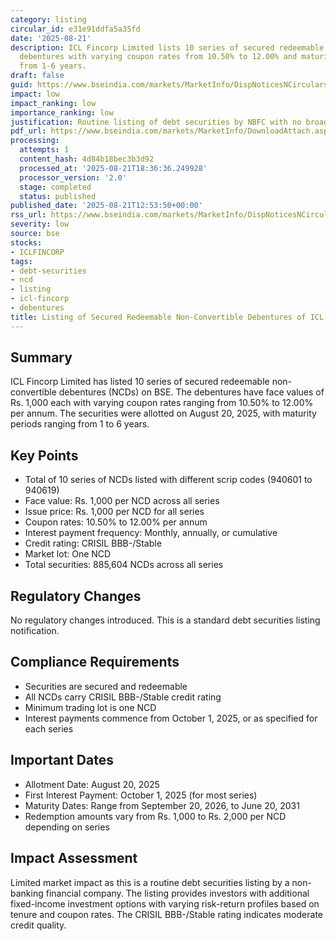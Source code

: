 ```yaml
---
category: listing
circular_id: e31e91ddfa5a35fd
date: '2025-08-21'
description: ICL Fincorp Limited lists 10 series of secured redeemable non-convertible
  debentures with varying coupon rates from 10.50% to 12.00% and maturity periods
  from 1-6 years.
draft: false
guid: https://www.bseindia.com/markets/MarketInfo/DispNoticesNCirculars.aspx?Noticeid={169E7C44-F338-4193-90EE-05A5E14FA88A}&noticeno=20250821-49&dt=08/21/2025&icount=49&totcount=73&flag=0
impact: low
impact_ranking: low
importance_ranking: low
justification: Routine listing of debt securities by NBFC with no broader market impact
pdf_url: https://www.bseindia.com/markets/MarketInfo/DownloadAttach.aspx?id=20250821-49&attachedId=60232fbe-8eb8-4f6c-83ae-697bbc4805bb
processing:
  attempts: 1
  content_hash: 4d84b18bec3b3d92
  processed_at: '2025-08-21T18:36:36.249928'
  processor_version: '2.0'
  stage: completed
  status: published
published_date: '2025-08-21T12:53:50+00:00'
rss_url: https://www.bseindia.com/markets/MarketInfo/DispNoticesNCirculars.aspx?Noticeid={169E7C44-F338-4193-90EE-05A5E14FA88A}&noticeno=20250821-49&dt=08/21/2025&icount=49&totcount=73&flag=0
severity: low
source: bse
stocks:
- ICLFINCORP
tags:
- debt-securities
- ncd
- listing
- icl-fincorp
- debentures
title: Listing of Secured Redeemable Non-Convertible Debentures of ICL Fincorp Limited
---
```


## Summary

ICL Fincorp Limited has listed 10 series of secured redeemable non-convertible debentures (NCDs) on BSE. The debentures have face values of Rs. 1,000 each with varying coupon rates ranging from 10.50% to 12.00% per annum. The securities were allotted on August 20, 2025, with maturity periods ranging from 1 to 6 years.

## Key Points

- Total of 10 series of NCDs listed with different scrip codes (940601 to 940619)
- Face value: Rs. 1,000 per NCD across all series
- Issue price: Rs. 1,000 per NCD for all series
- Coupon rates: 10.50% to 12.00% per annum
- Interest payment frequency: Monthly, annually, or cumulative
- Credit rating: CRISIL BBB-/Stable
- Market lot: One NCD
- Total securities: 885,604 NCDs across all series

## Regulatory Changes

No regulatory changes introduced. This is a standard debt securities listing notification.

## Compliance Requirements

- Securities are secured and redeemable
- All NCDs carry CRISIL BBB-/Stable credit rating
- Minimum trading lot is one NCD
- Interest payments commence from October 1, 2025, or as specified for each series

## Important Dates

- Allotment Date: August 20, 2025
- First Interest Payment: October 1, 2025 (for most series)
- Maturity Dates: Range from September 20, 2026, to June 20, 2031
- Redemption amounts vary from Rs. 1,000 to Rs. 2,000 per NCD depending on series

## Impact Assessment

Limited market impact as this is a routine debt securities listing by a non-banking financial company. The listing provides investors with additional fixed-income investment options with varying risk-return profiles based on tenure and coupon rates. The CRISIL BBB-/Stable rating indicates moderate credit quality.